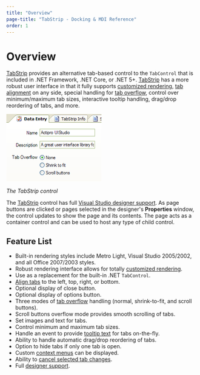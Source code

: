 ```yaml
---
title: "Overview"
page-title: "TabStrip - Docking & MDI Reference"
order: 1
---
```

# Overview

[TabStrip](xref:@ActiproUIRoot.Controls.Docking.TabStrip) provides an alternative tab-based control to the `TabControl` that is included in .NET Framework, .NET Core, or .NET 5+. [TabStrip](xref:@ActiproUIRoot.Controls.Docking.TabStrip) has a more robust user interface in that it fully supports [customized rendering](extensible-rendering.md), [tab alignment](tab-alignments.md) on any side, special handling for [tab overflow](tab-overflow-styles.md), control over minimum/maximum tab sizes, interactive tooltip handling, drag/drop reordering of tabs, and more.

![Screenshot](../images/tabstrip.gif)

*The TabStrip control*

The [TabStrip](xref:@ActiproUIRoot.Controls.Docking.TabStrip) control has full [Visual Studio designer support](designer-support.md).  As page buttons are clicked or pages selected in the designer's **Properties** window, the control updates to show the page and its contents.  The page acts as a container control and can be used to host any type of child control.

## Feature List

- Built-in rendering styles include Metro Light, Visual Studio 2005/2002, and all Office 2007/2003 styles.
- Robust rendering interface allows for totally [customized rendering](extensible-rendering.md).
- Use as a replacement for the built-in .NET `TabControl`.
- [Align tabs](tab-alignments.md) to the left, top, right, or bottom.
- Optional display of close button.
- Optional display of options button.
- Three modes of [tab overflow](tab-overflow-styles.md) handling (normal, shrink-to-fit, and scroll buttons).
- Scroll buttons overflow mode provides smooth scrolling of tabs.
- Set images and text for tabs.
- Control minimum and maximum tab sizes.
- Handle an event to provide [tooltip text](tooltips.md) for tabs on-the-fly.
- Ability to handle automatic drag/drop reordering of tabs.
- Option to hide tabs if only one tab is open.
- Custom [context menus](context-menus.md) can be displayed.
- Ability to [cancel selected tab changes](page-selection.md).
- Full [designer support](designer-support.md).
